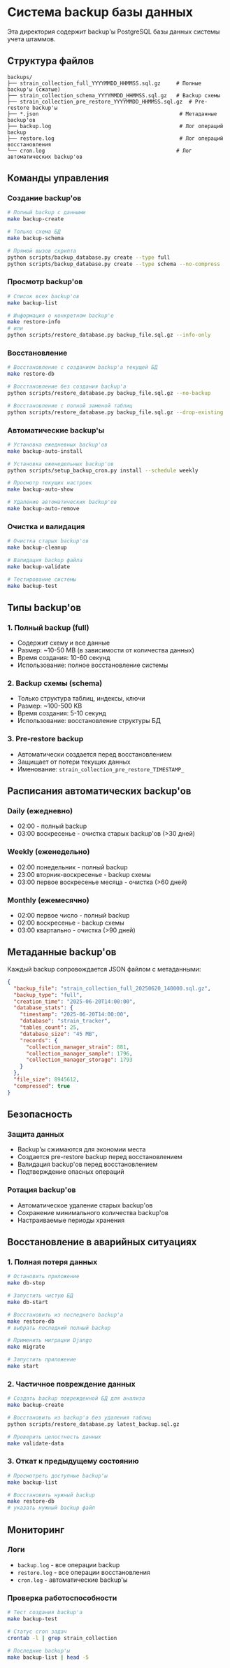 # Система backup базы данных

Эта директория содержит backup'ы PostgreSQL базы данных системы учета штаммов.

## Структура файлов

```
backups/
├── strain_collection_full_YYYYMMDD_HHMMSS.sql.gz     # Полные backup'ы (сжатые)
├── strain_collection_schema_YYYYMMDD_HHMMSS.sql.gz   # Backup схемы
├── strain_collection_pre_restore_YYYYMMDD_HHMMSS.sql.gz  # Pre-restore backup'ы
├── *.json                                             # Метаданные backup'ов
├── backup.log                                         # Лог операций backup
├── restore.log                                        # Лог операций восстановления
└── cron.log                                          # Лог автоматических backup'ов
```

## Команды управления

### Создание backup'ов
```bash
# Полный backup с данными
make backup-create

# Только схема БД
make backup-schema

# Прямой вызов скрипта
python scripts/backup_database.py create --type full
python scripts/backup_database.py create --type schema --no-compress
```

### Просмотр backup'ов
```bash
# Список всех backup'ов
make backup-list

# Информация о конкретном backup'е
make restore-info
# или
python scripts/restore_database.py backup_file.sql.gz --info-only
```

### Восстановление
```bash
# Восстановление с созданием backup'а текущей БД
make restore-db

# Восстановление без создания backup'а
python scripts/restore_database.py backup_file.sql.gz --no-backup

# Восстановление с полной заменой таблиц
python scripts/restore_database.py backup_file.sql.gz --drop-existing
```

### Автоматические backup'ы
```bash
# Установка ежедневных backup'ов
make backup-auto-install

# Установка еженедельных backup'ов
python scripts/setup_backup_cron.py install --schedule weekly

# Просмотр текущих настроек
make backup-auto-show

# Удаление автоматических backup'ов
make backup-auto-remove
```

### Очистка и валидация
```bash
# Очистка старых backup'ов
make backup-cleanup

# Валидация backup файла
make backup-validate

# Тестирование системы
make backup-test
```

## Типы backup'ов

### 1. Полный backup (full)
- Содержит схему и все данные
- Размер: ~10-50 MB (в зависимости от количества данных)
- Время создания: 10-60 секунд
- Использование: полное восстановление системы

### 2. Backup схемы (schema)
- Только структура таблиц, индексы, ключи
- Размер: ~100-500 KB
- Время создания: 5-10 секунд  
- Использование: восстановление структуры БД

### 3. Pre-restore backup
- Автоматически создается перед восстановлением
- Защищает от потери текущих данных
- Именование: `strain_collection_pre_restore_TIMESTAMP_`

## Расписания автоматических backup'ов

### Daily (ежедневно)
- 02:00 - полный backup
- 03:00 воскресенье - очистка старых backup'ов (>30 дней)

### Weekly (еженедельно)  
- 02:00 понедельник - полный backup
- 23:00 вторник-воскресенье - backup схемы
- 03:00 первое воскресенье месяца - очистка (>60 дней)

### Monthly (ежемесячно)
- 02:00 первое число - полный backup
- 02:00 воскресенье - backup схемы
- 03:00 квартально - очистка (>90 дней)

## Метаданные backup'ов

Каждый backup сопровождается JSON файлом с метаданными:

```json
{
  "backup_file": "strain_collection_full_20250620_140000.sql.gz",
  "backup_type": "full",
  "creation_time": "2025-06-20T14:00:00",
  "database_stats": {
    "timestamp": "2025-06-20T14:00:00",
    "database": "strain_tracker",
    "tables_count": 25,
    "database_size": "45 MB",
    "records": {
      "collection_manager_strain": 881,
      "collection_manager_sample": 1796,
      "collection_manager_storage": 1793
    }
  },
  "file_size": 8945612,
  "compressed": true
}
```

## Безопасность

### Защита данных
- Backup'ы сжимаются для экономии места
- Создается pre-restore backup перед восстановлением
- Валидация backup'ов перед восстановлением
- Подтверждение опасных операций

### Ротация backup'ов
- Автоматическое удаление старых backup'ов
- Сохранение минимального количества backup'ов
- Настраиваемые периоды хранения

## Восстановление в аварийных ситуациях

### 1. Полная потеря данных
```bash
# Остановить приложение
make db-stop

# Запустить чистую БД
make db-start

# Восстановить из последнего backup'а
make restore-db
# выбрать последний полный backup

# Применить миграции Django
make migrate

# Запустить приложение
make start
```

### 2. Частичное повреждение данных
```bash
# Создать backup поврежденной БД для анализа
make backup-create

# Восстановить из backup'а без удаления таблиц
python scripts/restore_database.py latest_backup.sql.gz

# Проверить целостность данных
make validate-data
```

### 3. Откат к предыдущему состоянию
```bash
# Просмотреть доступные backup'ы
make backup-list

# Восстановить нужный backup
make restore-db
# указать нужный backup файл
```

## Мониторинг

### Логи
- `backup.log` - все операции backup
- `restore.log` - все операции восстановления  
- `cron.log` - автоматические backup'ы

### Проверка работоспособности
```bash
# Тест создания backup'а
make backup-test

# Статус cron задач
crontab -l | grep strain_collection

# Последние backup'ы
make backup-list | head -5
``` 
